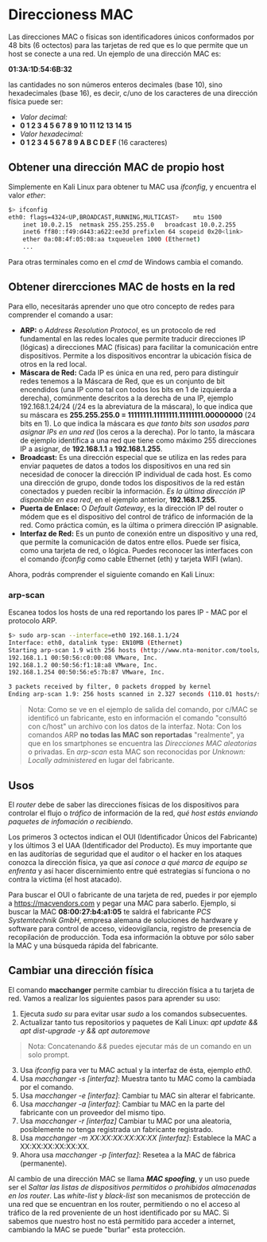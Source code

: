 # Direccioness MAC

Las direcciones MAC o físicas son identificadores únicos conformados por 48 bits (6 octectos) para las tarjetas de red que es lo que permite que un host se conecte a una red. Un ejemplo de una dirección MAC es:

**01:3A:1D**:**54:6B:32**

las cantidades no son números enteros decimales (base 10), sino hexadecimales (base 16), es decir, c/uno de los caracteres de una dirección física puede ser:

- _Valor decimal:_
- **0 1   2   3   4   5   6   7   8   9   10  11  12  13  14  15**
- _Valor hexadecimal:_
- **0 1   2   3   4   5   6   7   8   9   A   B   C   D   E   F**
(16 caracteres)

## Obtener una dirección MAC de propio host

Simplemente en Kali Linux para obtener tu MAC usa _ifconfig_, y encuentra el valor _ether_:

```sh
$> ifconfig
eth0: flags=4324<UP,BROADCAST,RUNNING,MULTICAST>    mtu 1500
    inet 10.0.2.15  netmask 255.255.255.0   broadcast 10.0.2.255
    inet6 ff80::f49:d443:a622:ee3d prefixlen 64 scopeid 0x20<link>
    ether 0a:08:4f:05:08:aa txqueuelen 1000 (Ethernet)
    ...
```

Para otras terminales como en el _cmd_ de Windows cambia el comando.

## Obtener dirercciones MAC de hosts en la red

Para ello, necesitarás aprender uno que otro concepto de redes para comprender el comando a usar:

- **ARP:** o _Address Resolution Protocol_, es un protocolo de red fundamental en las redes locales que permite traducir direcciones IP (lógicas) a direcciones MAC (físicas) para facilitar la comunicación entre dispositivos. Permite a los dispositivos encontrar la ubicación física de otros en la red local.
- **Máscara de Red:** Cada IP es única en una red, pero para distinguir redes tenemos a la Máscara de Red, que es un conjunto de bit encendidos (una IP como tal con todos los bits en 1 de izquierda a derecha), comúnmente descritos a la derecha de una IP, ejemplo 192.168.1.24/24 (/24 es la abreviatura de la máscara), lo que indica que su máscara es **255.255.255.0 = 11111111.11111111.11111111.00000000** (24 bits en 1). Lo que indica la máscara es _que tanto bits son usados para asignar IPs en una red_ (los ceros a la derecha). Por lo tanto, la máscara de ejemplo identifica a una red que tiene como máximo 255 direcciones IP a asignar, de **192.168.1.1** a **192.168.1.255**.
- **Broadcast:** Es una dirección especial que se utiliza en las redes para enviar paquetes de datos a todos los dispositivos en una red sin necesidad de conocer la dirección IP individual de cada host. Es como una dirección de grupo, donde todos los dispositivos de la red están conectados y pueden recibir la información. _Es la última dirección IP disponible en esa red_, en el ejemplo anterior, **192.168.1.255**.
- **Puerta de Enlace:** O _Default Gateway_, es la dirección IP del router o módem que es el dispositivo del control de tráfico de información de la red. Como práctica común, es la última o primera dirección IP asignable.
- **Interfaz de Red:** Es un punto de conexión entre un dispositivo y una red, que permite la comunicación de datos entre ellos. Puede ser física, como una tarjeta de red, o lógica. Puedes reconocer las interfaces con el comando _ifconfig_ como cable Ethernet (eth) y tarjeta WIFI (wlan).

Ahora, podrás comprender el siguiente comando en Kali Linux:

### arp-scan

Escanea todos los hosts de una red reportando los pares IP - MAC  por el protocolo ARP.

```sh
$> sudo arp-scan --interface=eth0 192.168.1.1/24
Interface: eth0, datalink type: EN10MB (Ethernet)
Starting arp-scan 1.9 with 256 hosts (http://www.nta-monitor.com/tools/arp-scan/)
192.168.1.1 00:50:56:c0:00:08 VMware, Inc.
192.168.1.2 00:50:56:f1:18:a8 VMware, Inc.
192.168.1.254 00:50:56:e5:7b:87 VMware, Inc.

3 packets received by filter, 0 packets dropped by kernel
Ending arp-scan 1.9: 256 hosts scanned in 2.327 seconds (110.01 hosts/sec). 3 responded
```

> Nota: Como se ve en el ejemplo de salida del comando, por c/MAC se identificó un fabricante, esto en información el comando "consultó con c/host" un archivo con los datos de la interfaz.
> Nota: Con los comandos ARP **no todas las MAC son reportadas** "realmente", ya que en los smartphones se encuentra las _Direcciones MAC aleatorias_ o privadas. En _arp-scan_ esta MAC son reconocidas por _Unknown: Locally administered_ en lugar del fabricante.

## Usos

El _router_ debe de saber las direcciones físicas de los dispositivos para controlar el flujo o _tráfico_ de información de la red, _qué host estás enviando paquetes de infomación o recibiendo_.

Los primeros 3 octectos indican el OUI (Identificador Únicos del Fabricante) y los últimos 3 el UAA (Identificador del Producto). Es muy importante que en las audítorías de seguridad que el auditor o el hacker en los ataques conozca la dirección física, ya que así _conoce a qué marca de equipo se enfrenta_ y así hacer discernimiento entre qué estrategias sí funciona o no contra la víctima (el host atacado).

Para buscar el OUI o fabricante de una tarjeta de red, puedes ir por ejemplo a https://macvendors.com y pegar una MAC para saberlo. Ejemplo, si buscar la MAC **08:00:27:b4:a1:05** te saldrá el fabricante _PCS Systemtechnik GmbH_, empresa alemana de soluciones de hardware y software para control de acceso, videovigilancia, registro de presencia de recopilación de producción. Toda esa información la obtuve por sólo saber la MAC y una búsqueda rápida del fabricante.

## Cambiar una dirección física

El comando **macchanger** permite cambiar tu dirección física a tu tarjeta de red. Vamos a realizar los siguientes pasos para aprender su uso:

1. Ejecuta _sudo su_ para evitar usar _sudo_ a los comandos subsecuentes.
2. Actualizar tanto tus repositorios y paquetes de Kali Linux: _apt update && apt dist-upgrade -y && apt autoremove_

> Nota: Concatenando _&&_ puedes ejecutar más de un comando en un solo prompt.

3. Usa _ifconfig_ para ver tu MAC actual y la interfaz de ésta, ejemplo _eth0_.
4. Usa _macchanger -s [interfaz]_: Muestra tanto tu MAC como la cambiada por el comando.
5. Usa _macchanger -e [interfaz]_: Cambiar tu MAC sin alterar el fabricante.
6. Usa _macchanger -a [interfaz]_: Cambiar tu MAC en la parte del fabricante con un proveedor del mismo tipo.
7. Usa _macchanger -r [interfaz]_ Cambiar tu MAC por una aleatoria, posiblemente no tenga registrada un fabricante registrado.
8. Usa _macchanger -m XX:XX:XX:XX:XX:XX [interfaz]_: Establece  la MAC a XX:XX:XX:XX:XX:XX.
9. Ahora usa _macchanger -p [interfaz]_: Resetea a la MAC de fábrica (permanente).

Al cambio de una dirección MAC se llama **_MAC spoofing_**, y un uso puede ser el _Saltar las listas de dispositivos permitidos o prohibidos almacenadas en los router_. Las _white-list_ y _black-list_ son mecanismos de protección de una red que se encuentran en los router, permitiendo o no el acceso al tráfico de la red proveniente de un host identificado por su MAC. Si sabemos que nuestro host no está permitido para acceder a internet, cambiando la MAC se puede "burlar" esta protección.
